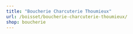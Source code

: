 ```yaml
---
title: "Boucherie Charcuterie Thoumieux"
url: /boisset/boucherie-charcuterie-thoumieux/
shop: boucherie
---
```

